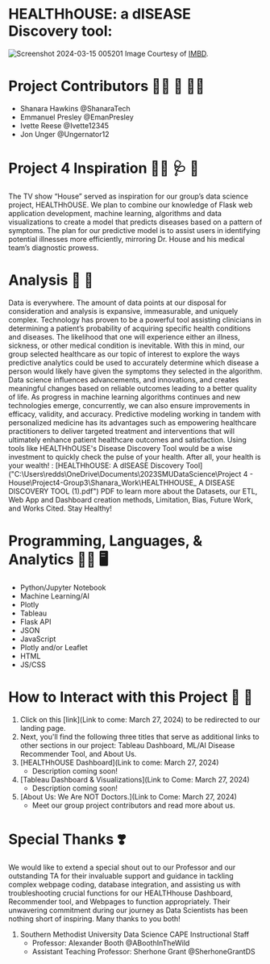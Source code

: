 # HEALTHhOUSE: a dISEASE Discovery tool:
![Screenshot 2024-03-15 005201](https://github.com/EmanPresley/Project4-Group3/assets/147120775/2f563563-c207-4f34-a92b-49212191e0df) 
Image Courtesy of [IMBD](https://www.imdb.com/title/tt0412142/mediaviewer/rm2468813056/).

# Project Contributors :woman_technologist: :thought_balloon: :man_technologist:
  - Shanara Hawkins @ShanaraTech
  - Emmanuel Presley @EmanPresley
  - Ivette Reese @Ivette12345
  - Jon Unger @Ungernator12

# Project 4 Inspiration :man_scientist: :stethoscope: :pill: 
The TV show “House” served as inspiration for our group’s data science project, HEALTHhOUSE. We plan to combine our knowledge of Flask web application development, machine learning, algorithms and data visualizations to create a model that predicts diseases based on a pattern of symptoms. The plan for our predictive model is to assist users in identifying potential illnesses more efficiently, mirroring Dr. House and his medical team’s diagnostic prowess. 

# Analysis :memo: :green_apple:
Data is everywhere. The amount of data points at our disposal for consideration and analysis is expansive, immeasurable, and uniquely complex. Technology has proven to be a powerful tool assisting clinicians in determining a patient’s probability of acquiring specific health conditions and diseases. The likelihood that one will experience either an illness, sickness, or other medical condition is inevitable. With this in mind, our group selected healthcare as our topic of interest to explore the ways predictive analytics could be used to accurately determine which disease a person would likely have given the symptoms they selected in the algorithm. Data science influences advancements, and innovations, and creates meaningful changes based on reliable outcomes leading to a better quality of life. As progress in machine learning algorithms continues and new technologies emerge, concurrently, we can also ensure improvements in efficacy, validity, and accuracy. Predictive modeling working in tandem with personalized medicine has its advantages such as empowering healthcare practitioners to deliver targeted treatment and interventions that will ultimately enhance patient healthcare outcomes and satisfaction. Using tools like HEALTHhOUSE's Disease Discovery Tool would be a wise investment to quickly check the pulse of your health. After all, your health is your wealth! 
 : [HEALTHhOUSE: A dISEASE Discovery Tool]("C:\Users\redds\OneDrive\Documents\2023SMUDataScience\Project 4 - House\Project4-Group3\Shanara_Work\HEALTHHOUSE_ A DISEASE DISCOVERY TOOL (1).pdf") PDF to learn more about the Datasets, our ETL, Web App and Dashboard creation methods, Limitation, Bias, Future Work, and Works Cited. Stay Healthy!

# Programming, Languages, & Analytics :woman_technologist: :desktop_computer:
  - Python/Jupyter Notebook
  - Machine Learning/AI
  - Plotly
  - Tableau
  - Flask API
  - JSON
  - JavaScript
  - Plotly and/or Leaflet
  - HTML
  - JS/CSS

# How to Interact with this Project :open_file_folder: :link:
1. Click on this [link](Link to come: March 27, 2024) to be redirected to our landing page.
2. Next, you'll find the following three titles that serve as additional links to other sections in our project: Tableau Dashboard, ML/AI Disease Recommender Tool, and About Us. 
3. [HEALTHhOUSE Dashboard](Link to come: March 27, 2024)
     - Description coming soon!
4. [Tableau Dashboard & Visualizations](Link to Come: March 27, 2024)
    - Description coming soon! 
5. [About Us: We Are NOT Doctors.](Link to Come: March 27, 2024)
    - Meet our group project contributors and read more about us. 
   
# Special Thanks :heavy_heart_exclamation:	
We would like to extend a special shout out to our Professor and our outstanding TA for their invaluable support and guidance in tackling complex webpage coding, database integration, and assisting us with troubleshooting crucial functions for our HEALTHhouse Dashboard, Recommender tool, and Webpages to function appropriately. Their unwavering commitment during our journey as Data Scientists has been nothing short of inspiring. Many thanks to you both!
  1. Southern Methodist University Data Science CAPE Instructional Staff
     - Professor: Alexander Booth @ABoothInTheWild
     - Assistant Teaching Professor: Sherhone Grant @SherhoneGrantDS
